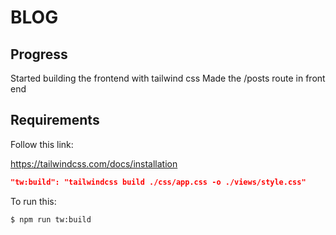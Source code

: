 # BLOG

## Progress

Started building the frontend with tailwind css
Made the /posts route in front end

## Requirements

Follow this link:

https://tailwindcss.com/docs/installation

```json
"tw:build": "tailwindcss build ./css/app.css -o ./views/style.css"
```
To run this:

```sh
$ npm run tw:build 
```

